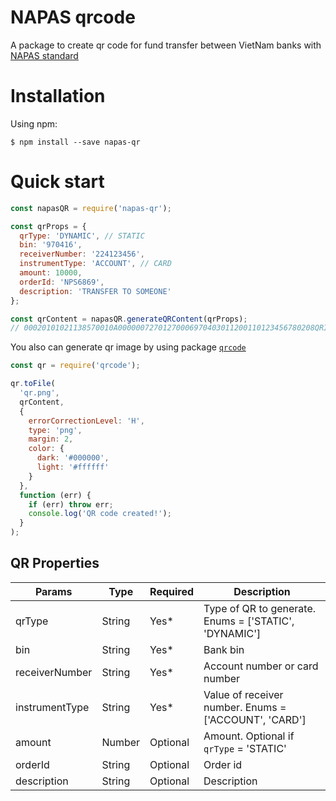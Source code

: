 # NAPAS qrcode

A package to create qr code for fund transfer between VietNam banks with [NAPAS standard](https://vietqr.net/)

# Installation

Using npm:

```
$ npm install --save napas-qr
```

# Quick start

```js
const napasQR = require('napas-qr');

const qrProps = {
  qrType: 'DYNAMIC', // STATIC
  bin: '970416',
  receiverNumber: '224123456',
  instrumentType: 'ACCOUNT', // CARD
  amount: 10000,
  orderId: 'NPS6869',
  description: 'TRANSFER TO SOMEONE'
};

const qrContent = napasQR.generateQRContent(qrProps);
// 00020101021138570010A00000072701270006970403011200110123456780208QRIBFTTA53037045802VN6304
```

You also can generate qr image by using package [`qrcode`](https://www.npmjs.com/package/qrcode)

```js
const qr = require('qrcode');

qr.toFile(
  'qr.png',
  qrContent,
  {
    errorCorrectionLevel: 'H',
    type: 'png',
    margin: 2,
    color: {
      dark: '#000000',
      light: '#ffffff'
    }
  },
  function (err) {
    if (err) throw err;
    console.log('QR code created!');
  }
);
```

## QR Properties

| Params         | Type   | Required | Description                                           |
| -------------- | ------ | -------- | ----------------------------------------------------- |
| qrType         | String | Yes\*    | Type of QR to generate. Enums = ['STATIC', 'DYNAMIC'] |
| bin            | String | Yes\*    | Bank bin                                              |
| receiverNumber | String | Yes\*    | Account number or card number                         |
| instrumentType | String | Yes\*    | Value of receiver number. Enums = ['ACCOUNT', 'CARD'] |
| amount         | Number | Optional | Amount. Optional if `qrType` = 'STATIC'               |
| orderId        | String | Optional | Order id                                              |
| description    | String | Optional | Description                                           |
